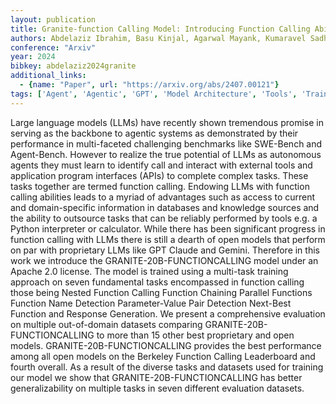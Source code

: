 ```yaml
---
layout: publication
title: Granite-function Calling Model: Introducing Function Calling Abilities Via Multi-task Learning Of Granular Tasks
authors: Abdelaziz Ibrahim, Basu Kinjal, Agarwal Mayank, Kumaravel Sadhana, Stallone Matthew, Panda Rameswar, Rizk Yara, Bhargav Gp, Crouse Maxwell, Gunasekara Chulaka, Ikbal Shajith, Joshi Sachin, Karanam Hima, Kumar Vineet, Munawar Asim, Neelam Sumit, Raghu Dinesh, Sharma Udit, Soria Adriana Meza, Sreedhar Dheeraj, Venkateswaran Praveen, Unuvar Merve, Cox David, Roukos Salim, Lastras Luis, Kapanipathi Pavan
conference: "Arxiv"
year: 2024
bibkey: abdelaziz2024granite
additional_links:
  - {name: "Paper", url: "https://arxiv.org/abs/2407.00121"}
tags: ['Agent', 'Agentic', 'GPT', 'Model Architecture', 'Tools', 'Training Techniques']
---
```

Large language models (LLMs) have recently shown tremendous promise in serving as the backbone to agentic systems as demonstrated by their performance in multi-faceted challenging benchmarks like SWE-Bench and Agent-Bench. However to realize the true potential of LLMs as autonomous agents they must learn to identify call and interact with external tools and application program interfaces (APIs) to complete complex tasks. These tasks together are termed function calling. Endowing LLMs with function calling abilities leads to a myriad of advantages such as access to current and domain-specific information in databases and knowledge sources and the ability to outsource tasks that can be reliably performed by tools e.g. a Python interpreter or calculator. While there has been significant progress in function calling with LLMs there is still a dearth of open models that perform on par with proprietary LLMs like GPT Claude and Gemini. Therefore in this work we introduce the GRANITE-20B-FUNCTIONCALLING model under an Apache 2.0 license. The model is trained using a multi-task training approach on seven fundamental tasks encompassed in function calling those being Nested Function Calling Function Chaining Parallel Functions Function Name Detection Parameter-Value Pair Detection Next-Best Function and Response Generation. We present a comprehensive evaluation on multiple out-of-domain datasets comparing GRANITE-20B-FUNCTIONCALLING to more than 15 other best proprietary and open models. GRANITE-20B-FUNCTIONCALLING provides the best performance among all open models on the Berkeley Function Calling Leaderboard and fourth overall. As a result of the diverse tasks and datasets used for training our model we show that GRANITE-20B-FUNCTIONCALLING has better generalizability on multiple tasks in seven different evaluation datasets.

